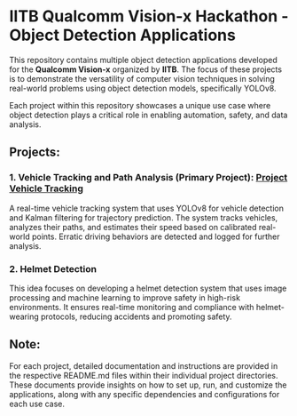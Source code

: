 # IITB Qualcomm Vision-x Hackathon - Object Detection Applications

This repository contains multiple object detection applications developed for the **Qualcomm Vision-x** organized by **IITB**. The focus of these projects is to demonstrate the versatility of computer vision techniques in solving real-world problems using object detection models, specifically YOLOv8. 

Each project within this repository showcases a unique use case where object detection plays a critical role in enabling automation, safety, and data analysis.

## Projects:

### 1. **Vehicle Tracking and Path Analysis** (Primary Project): [Project Vehicle Tracking](https://github.com/00surya/iitb_hackathon_objdet_roj/tree/master/Project_Vehicle_Tracking)
A real-time vehicle tracking system that uses YOLOv8 for vehicle detection and Kalman filtering for trajectory prediction. The system tracks vehicles, analyzes their paths, and estimates their speed based on calibrated real-world points. Erratic driving behaviors are detected and logged for further analysis.

### 2. Helmet Detection
This idea focuses on developing a helmet detection system that uses image processing and machine learning to improve safety in high-risk environments. It ensures real-time monitoring and compliance with helmet-wearing protocols, reducing accidents and promoting safety.

## Note:

For each project, detailed documentation and instructions are provided in the respective README.md files within their individual project directories. These documents provide insights on how to set up, run, and customize the applications, along with any specific dependencies and configurations for each use case.
